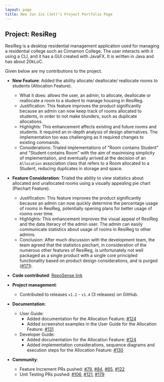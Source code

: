 ```yaml
---
layout: page
title: New Jun Jie (Jet)'s Project Portfolio Page
---
```


## Project: ResiReg

ResiReg is a desktop residential management application used for managing a residential college such as Cinnamon College. The user interacts with it using a CLI, and it has a GUI created with JavaFX. It is written in Java and has about 20kLoC.

Given below are my contributions to the project.

* **New Feature**: Added the ability allocate/ deallocate/ reallocate rooms to students (Allocation Feature).

  * What it does: allows the user, an admin, to allocate, deallocate or reallocate a room to a student to manage housing in ResiReg.
  * Justification: This feature improves the product significantly because an admin can now keep track of rooms allocated to students, in order to not make blunders, such as duplicate allocations.
  * Highlights: This enhancement affects existing and future rooms and students. It required an in-depth analysis of design alternatives. The implementation too was challenging as it required changes to existing commands.
  * Considerations: Trialed implementations of "Room contains Student" and "Student contains Room" with the aim of maximising simplicity of implementation, and eventually arrived at the decision of an `Allocation` association class that refers to a Room allocated to a Student, reducing duplicates in storage and space.

* **Feature Consideration**: Trialed the ability to view statistics about allocated and unallocated rooms using a visually appealing pie chart (Piechart Feature).
  * Justification: This feature improves the product significantly because an admin can now quickly determine the percentage usage of rooms in ResiReg, potentially opening plans for better usage of rooms over time.
  * Highlights: This enhancement improves the visual appeal of ResiReg and the data literacy of the admin user. The admin can easily communicate statistics about usage of rooms in ResiReg to other admins.
  * Conclusion: After much discussion with the development team, the team agreed that the statistics piechart, in consideration of the numerous other features of ResiReg, is unfortunately not well packaged as a single product with a single core principled functionality based on product design considerations, and is purged ([\#171](https://github.com/AY2021S1-CS2103-T16-3/tp/pull/171)).

* **Code contributed**: [RepoSense link](https://nus-cs2103-ay2021s1.github.io/tp-dashboard/#search=jetnew&sort=groupTitle&sortWithin=title&since=2020-08-14&timeframe=commit&mergegroup=&groupSelect=groupByRepos&breakdown=false&tabOpen=true&tabType=zoom&zA=jetnew&zR=AY2021S1-CS2103-T16-3%2Ftp%5Bmaster%5D&zACS=361.3333333333333&zS=2020-08-14&zFS=jetnew&zU=2020-10-29&zMG=false&zFTF=commit&zFGS=groupByRepos&zFR=false)

* **Project management**:
  * Contributed to releases `v1.2` - `v1.4` (3 releases) on GitHub.

* **Documentation**:
  * User Guide:
    * Added documentation for the Allocation Feature: [\#124](https://github.com/AY2021S1-CS2103-T16-3/tp/pull/124)
    * Added screenshot examples in the User Guide for the Allocation Feature: [\#131](https://github.com/AY2021S1-CS2103-T16-3/tp/pull/131)
  * Developer Guide:
    * Added documentation for the Allocation Feature: [\#124](https://github.com/AY2021S1-CS2103-T16-3/tp/pull/124)
    * Added implementation considerations, sequence diagrams and execution steps for the Allocation Feature: [\#130](https://github.com/AY2021S1-CS2103-T16-3/tp/pull/130)

* **Community**:
  * Feature Increment PRs pushed: [\#78](https://github.com/AY2021S1-CS2103-T16-3/tp/pull/78), [\#84](https://github.com/AY2021S1-CS2103-T16-3/tp/pull/84), [\#85](https://github.com/AY2021S1-CS2103-T16-3/tp/pull/85), [\#122](https://github.com/AY2021S1-CS2103-T16-3/tp/pull/121)
  * Unit Testing PRs pushed: [\#106](https://github.com/AY2021S1-CS2103-T16-3/tp/pull/106), [\#121](https://github.com/AY2021S1-CS2103-T16-3/tp/pull/121), [\#179](https://github.com/AY2021S1-CS2103-T16-3/tp/pull/179)
  
